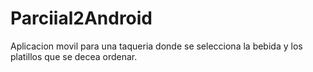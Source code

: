 # Parciial2Android

Aplicacion movil para una taqueria donde se selecciona la bebida y los platillos que se decea ordenar.
